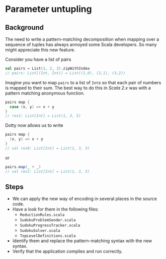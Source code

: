 # Parameter untupling

## Background

The need to write a pattern-matching decomposition when mapping over a sequence 
of tuples has always annoyed some Scala developers. So many might appreciate this 
new feature.

Consider you have a list of pairs

```scala
val pairs = List(1, 2, 3).zipWithIndex
// pairs: List[(Int, Int)] = List((1,0), (2,1), (3,2))
```

Imagine you want to map `pairs` to a list of `Int`s so that each pair of numbers is 
mapped to their sum. The best way to do this in _Scala 2.x_ was with a pattern 
matching anonymous function.

```scala
pairs map {
  case (x, y) => x + y
}
// res1: List[Int] = List(1, 3, 5)
```
Dotty now allows us to write

```scala
pairs map {
  (x, y) => x + y
}
// val res0: List[Int] = List(1, 3, 5)
```
or

```scala
pairs.map(_ + _)
// val res1: List[Int] = List(1, 3, 5)
```

## Steps

- We can apply the new way of encoding in several places in the source code.
- Have a look for them in the following files:
  - `ReductionRules.scala`
  - `SudokuProblemSender.scala`
  - `SudokuProgressTracker.scala`
  - `SudokuSolver.scala`
  - `TopLevelDefinitions.scala`
- Identify them and replace the pattern-matching syntax with the new syntax.
- Verify that the application compiles and run correctly.